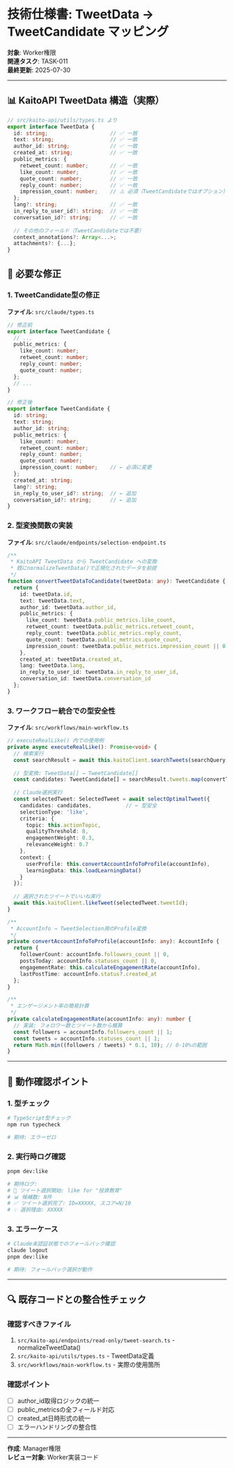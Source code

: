 # 技術仕様書: TweetData → TweetCandidate マッピング

**対象**: Worker権限  
**関連タスク**: TASK-011  
**最終更新**: 2025-07-30

---

## 📊 **KaitoAPI TweetData 構造（実際）**

```typescript
// src/kaito-api/utils/types.ts より
export interface TweetData {
  id: string;                    // ✅ 一致
  text: string;                  // ✅ 一致  
  author_id: string;             // ✅ 一致
  created_at: string;            // ✅ 一致
  public_metrics: {
    retweet_count: number;       // ✅ 一致
    like_count: number;          // ✅ 一致
    quote_count: number;         // ✅ 一致
    reply_count: number;         // ✅ 一致
    impression_count: number;    // ⚠️ 必須（TweetCandidateではオプション）
  };
  lang?: string;                 // ✅ 一致
  in_reply_to_user_id?: string;  // ✅ 一致
  conversation_id?: string;      // ✅ 一致
  
  // その他のフィールド（TweetCandidateでは不要）
  context_annotations?: Array<...>;
  attachments?: {...};
}
```

## 🔧 **必要な修正**

### 1. **TweetCandidate型の修正**
**ファイル**: `src/claude/types.ts`

```typescript
// 修正前
export interface TweetCandidate {
  // ...
  public_metrics: {
    like_count: number;
    retweet_count: number;
    reply_count: number;
    quote_count: number;
  };
  // ...
}

// 修正後
export interface TweetCandidate {
  id: string;
  text: string;
  author_id: string;
  public_metrics: {
    like_count: number;
    retweet_count: number;
    reply_count: number;
    quote_count: number;
    impression_count: number;    // ← 必須に変更
  };
  created_at: string;
  lang?: string;
  in_reply_to_user_id?: string;  // ← 追加
  conversation_id?: string;      // ← 追加
}
```

### 2. **型変換関数の実装**
**ファイル**: `src/claude/endpoints/selection-endpoint.ts`

```typescript
/**
 * KaitoAPI TweetData から TweetCandidate への変換
 * 既にnormalizeTweetData()で正規化されたデータを前提
 */
function convertTweetDataToCandidate(tweetData: any): TweetCandidate {
  return {
    id: tweetData.id,
    text: tweetData.text,
    author_id: tweetData.author_id,
    public_metrics: {
      like_count: tweetData.public_metrics.like_count,
      retweet_count: tweetData.public_metrics.retweet_count,
      reply_count: tweetData.public_metrics.reply_count,
      quote_count: tweetData.public_metrics.quote_count,
      impression_count: tweetData.public_metrics.impression_count || 0
    },
    created_at: tweetData.created_at,
    lang: tweetData.lang,
    in_reply_to_user_id: tweetData.in_reply_to_user_id,
    conversation_id: tweetData.conversation_id
  };
}
```

### 3. **ワークフロー統合での型安全性**  
**ファイル**: `src/workflows/main-workflow.ts`

```typescript
// executeRealLike() 内での使用例
private async executeRealLike(): Promise<void> {
  // 検索実行
  const searchResult = await this.kaitoClient.searchTweets(searchQuery.query);
  
  // 型変換: TweetData[] → TweetCandidate[]
  const candidates: TweetCandidate[] = searchResult.tweets.map(convertTweetDataToCandidate);
  
  // Claude選択実行
  const selectedTweet: SelectedTweet = await selectOptimalTweet({
    candidates: candidates,           // ← 型安全
    selectionType: 'like',
    criteria: {
      topic: this.actionTopic,
      qualityThreshold: 8,
      engagementWeight: 0.3,
      relevanceWeight: 0.7
    },
    context: {
      userProfile: this.convertAccountInfoToProfile(accountInfo),
      learningData: this.loadLearningData()
    }
  });
  
  // 選択されたツイートでいいね実行
  await this.kaitoClient.likeTweet(selectedTweet.tweetId);
}

/**
 * AccountInfo → TweetSelection用のProfile変換
 */
private convertAccountInfoToProfile(accountInfo: any): AccountInfo {
  return {
    followerCount: accountInfo.followers_count || 0,
    postsToday: accountInfo.statuses_count || 0,
    engagementRate: this.calculateEngagementRate(accountInfo),
    lastPostTime: accountInfo.status?.created_at
  };
}

/**
 * エンゲージメント率の簡易計算
 */
private calculateEngagementRate(accountInfo: any): number {
  // 実装: フォロワー数とツイート数から概算
  const followers = accountInfo.followers_count || 1;
  const tweets = accountInfo.statuses_count || 1;
  return Math.min((followers / tweets) * 0.1, 10); // 0-10%の範囲
}
```

---

## 🧪 **動作確認ポイント**

### 1. **型チェック**
```bash
# TypeScript型チェック
npm run typecheck

# 期待: エラーゼロ
```

### 2. **実行時ログ確認**
```bash
pnpm dev:like

# 期待ログ:
# 🎯 ツイート選択開始: like for "投資教育"
# 📊 候補数: N件
# ✅ ツイート選択完了: ID=XXXXX, スコア=N/10
# 💡 選択理由: XXXXX
```

### 3. **エラーケース**
```bash
# Claude未認証状態でのフォールバック確認
claude logout
pnpm dev:like

# 期待: フォールバック選択が動作
```

---

## 🔍 **既存コードとの整合性チェック**

### 確認すべきファイル
1. `src/kaito-api/endpoints/read-only/tweet-search.ts` - normalizeTweetData()
2. `src/kaito-api/utils/types.ts` - TweetData定義
3. `src/workflows/main-workflow.ts` - 実際の使用箇所

### 確認ポイント
- [ ] author_id取得ロジックの統一
- [ ] public_metricsの全フィールド対応
- [ ] created_at日時形式の統一
- [ ] エラーハンドリングの整合性

---

**作成**: Manager権限  
**レビュー対象**: Worker実装コード